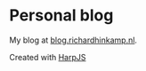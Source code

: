 Personal blog
=======

My blog at [blog.richardhinkamp.nl](http://blog.richardhinkamp.nl/).

Created with [HarpJS](http://harpjs.com/)
